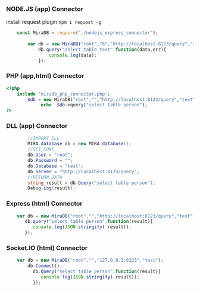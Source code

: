### NODE.JS (app) Connector
install request plugin ``` npm i request -g ```

```js
    const MiraDB = require("./nodejs_express_connector");
        
        var db = new MiraDB("root","6","http://localhost:8123/query","test");   
            db.query("select table test",function(data,err){
                console.log(data);
            });
```


### PHP (app,html) Connector

```php
<?php
    include 'miradb_php_connector.php';
        $db = new MiraDB("root","","http://localhost:8123/query","test");
             echo  $db->query("select table person");
?>
```

### DLL (app) Connector

```c#
        //IMPORT DLL
        MIRA.database db = new MIRA.database();
        //SET CONF
        db.User = "root";
        db.Password = "";
        db.Database = "test";
        db.Server = "http://localhost:8123/query";
        //RETURN DATA
        string result = db.Query("select table person");
        Debug.Log(result);
```

### Express (html) Connector

```js
    var db = new MiraDB("root","","http://localhost:8123/query","test");      
       db.query("select table person",function(result){
          console.log(JSON.stringify( result));
       });    
```

### Socket.IO (html) Connector

```js       
    var db = new MiraDB("root","","127.0.0.1:8123","test");               
        db.Connect();
          db.Query("select table person",function(result){
             console.log(JSON.stringify( result));
          });     
```
